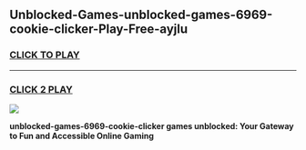
## Unblocked-Games-unblocked-games-6969-cookie-clicker-Play-Free-ayjlu
<h3>
<a href="https://premium76.site?title=unblocked-games-6969-cookie-clicker&ref=23A">CLICK TO PLAY</a></h3>
<hr>

<h3>
<a href="https://premium76.site?title=unblocked-games-6969-cookie-clicker&ref=23A">CLICK 2 PLAY</a>
  
</h3>

<a href="https://premium76.site?title=unblocked-games-6969-cookie-clicker&ref=23A"><img src="https://clearcache.store/games.png"></a>


**unblocked-games-6969-cookie-clicker games unblocked: Your Gateway to Fun and Accessible Online Gaming**
